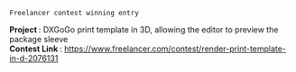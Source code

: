     Freelancer contest winning entry
 <b> Project </b>: DXGoGo print template in 3D, allowing the editor to preview the package sleeve <br>
  <b> Contest Link </b> : https://www.freelancer.com/contest/render-print-template-in-d-2076131 

